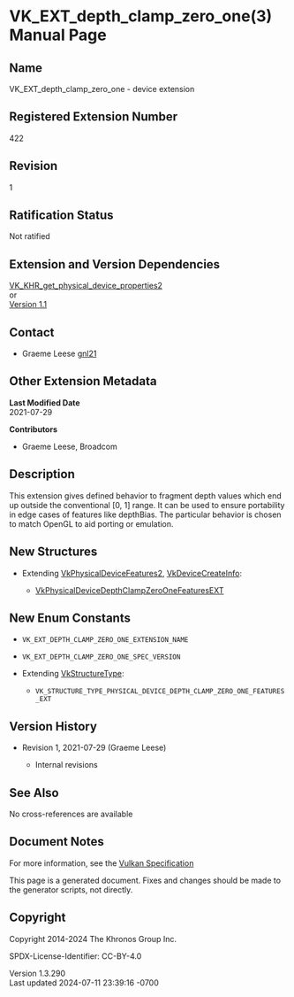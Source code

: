 # VK_EXT_depth_clamp_zero_one(3) Manual Page

## Name

VK_EXT_depth_clamp_zero_one - device extension



## <a href="#_registered_extension_number" class="anchor"></a>Registered Extension Number

422

## <a href="#_revision" class="anchor"></a>Revision

1

## <a href="#_ratification_status" class="anchor"></a>Ratification Status

Not ratified

## <a href="#_extension_and_version_dependencies" class="anchor"></a>Extension and Version Dependencies

[VK_KHR_get_physical_device_properties2](https://registry.khronos.org/vulkan/specs/1.3-extensions/man/html/VK_KHR_get_physical_device_properties2.html)  
or  
[Version 1.1](#versions-1.1)  

## <a href="#_contact" class="anchor"></a>Contact

- Graeme Leese <a
  href="https://github.com/KhronosGroup/Vulkan-Docs/issues/new?body=%5BVK_EXT_depth_clamp_zero_one%5D%20@gnl21%0A*Here%20describe%20the%20issue%20or%20question%20you%20have%20about%20the%20VK_EXT_depth_clamp_zero_one%20extension*"
  target="_blank" rel="nofollow noopener"><em></em>gnl21</a>

## <a href="#_other_extension_metadata" class="anchor"></a>Other Extension Metadata

**Last Modified Date**  
2021-07-29

**Contributors**  
- Graeme Leese, Broadcom

## <a href="#_description" class="anchor"></a>Description

This extension gives defined behavior to fragment depth values which end
up outside the conventional \[0, 1\] range. It can be used to ensure
portability in edge cases of features like depthBias. The particular
behavior is chosen to match OpenGL to aid porting or emulation.

## <a href="#_new_structures" class="anchor"></a>New Structures

- Extending [VkPhysicalDeviceFeatures2](https://registry.khronos.org/vulkan/specs/1.3-extensions/man/html/VkPhysicalDeviceFeatures2.html),
  [VkDeviceCreateInfo](https://registry.khronos.org/vulkan/specs/1.3-extensions/man/html/VkDeviceCreateInfo.html):

  - [VkPhysicalDeviceDepthClampZeroOneFeaturesEXT](https://registry.khronos.org/vulkan/specs/1.3-extensions/man/html/VkPhysicalDeviceDepthClampZeroOneFeaturesEXT.html)

## <a href="#_new_enum_constants" class="anchor"></a>New Enum Constants

- `VK_EXT_DEPTH_CLAMP_ZERO_ONE_EXTENSION_NAME`

- `VK_EXT_DEPTH_CLAMP_ZERO_ONE_SPEC_VERSION`

- Extending [VkStructureType](https://registry.khronos.org/vulkan/specs/1.3-extensions/man/html/VkStructureType.html):

  - `VK_STRUCTURE_TYPE_PHYSICAL_DEVICE_DEPTH_CLAMP_ZERO_ONE_FEATURES_EXT`

## <a href="#_version_history" class="anchor"></a>Version History

- Revision 1, 2021-07-29 (Graeme Leese)

  - Internal revisions

## <a href="#_see_also" class="anchor"></a>See Also

No cross-references are available

## <a href="#_document_notes" class="anchor"></a>Document Notes

For more information, see the <a
href="https://registry.khronos.org/vulkan/specs/1.3-extensions/html/vkspec.html#VK_EXT_depth_clamp_zero_one"
target="_blank" rel="noopener">Vulkan Specification</a>

This page is a generated document. Fixes and changes should be made to
the generator scripts, not directly.

## <a href="#_copyright" class="anchor"></a>Copyright

Copyright 2014-2024 The Khronos Group Inc.

SPDX-License-Identifier: CC-BY-4.0

Version 1.3.290  
Last updated 2024-07-11 23:39:16 -0700
